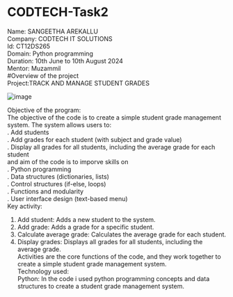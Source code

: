 # CODTECH-Task2
Name: SANGEETHA AREKALLU    
Company: CODTECH IT SOLUTIONS  
Id: CT12DS265  
Domain: Python programming  
Duration: 10th June to 10th August 2024  
Mentor: Muzammil   
#Overview of the project  
Project:TRACK AND MANAGE STUDENT GRADES   


![image](https://github.com/sangeethaarekallu/CODTECH-Task2/assets/172568858/7dd92fbd-b0be-4736-8a30-393ad83df235)    








  Objective of the program:  
  The objective of the code is to create a simple student grade management system. The system allows users to:  
  . Add students  
  . Add grades for each student (with subject and grade value)    
  . Display all grades for all students, including the average grade for each student   
and aim of the code is to imporve skills on   
. Python programming  
. Data structures (dictionaries, lists)   
. Control structures (if-else, loops)   
. Functions and modularity   
. User interface design (text-based menu)   
Key activity:  
1. Add student: Adds a new student to the system.  
2. Add grade: Adds a grade for a specific student.  
3. Calculate average grade: Calculates the average grade for each student.   
4. Display grades: Displays all grades for all students, including the average grade.  
 Activities are the core functions of the code, and they work together to create a simple student grade management system.  
Technology used:  
Python:
In the code i used python programming concepts and data structures to create a student grade management system.




